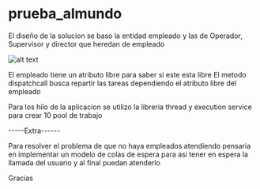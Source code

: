 # prueba_almundo
El diseño de la solucion se baso la entidad empleado y las de Operador, Supervisor y director que heredan de empleado

![alt text](https://github.com/ramirovargas/prueba_almundo/blob/master/src/main/resources/dise%C3%B1o.jpg)

El empleado tiene un atributo libre para saber si este esta libre
El metodo dispatchcall busca repartir las tareas dependiendo el atributo libre del empleado

Para los hilo de la aplicacion se utilizo la libreria thread y execution service para crear 10 pool de trabajo

-----Extra------

Para resolver el problema de que no haya empleados atendiendo pensaria en implementar un modelo de colas de espera
para asi tener en espera la llamada del usuario y al final puedan atenderlo

Gracias
